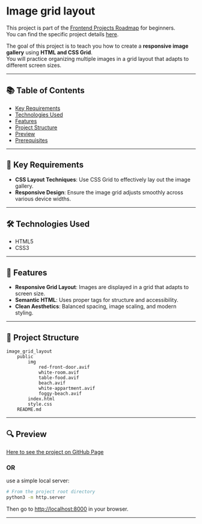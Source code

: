 # Image grid layout

This project is part of the [Frontend Projects Roadmap](https://roadmap.sh/frontend/projects) for beginners.  
You can find the specific project details [here](https://roadmap.sh/projects/image-grid).

The goal of this project is to teach you how to create a **responsive image gallery** using **HTML and CSS Grid**.  
You will practice organizing multiple images in a grid layout that adapts to different screen sizes.

---

## 📚 Table of Contents

- [Key Requirements](#key-requirements)
- [Technologies Used](#technologies-used)
- [Features](#features)
- [Project Structure](#project-structure)
- [Preview](#preview)
- [Prerequisites](#prerequisites)

---

## 🔑 Key Requirements

- **CSS Layout Techniques**: Use CSS Grid to effectively lay out the image gallery.
- **Responsive Design**: Ensure the image grid adjusts smoothly across various device widths.

---

## 🛠️ Technologies Used

- HTML5
- CSS3

---

## 🚀 Features

- **Responsive Grid Layout**: Images are displayed in a grid that adapts to screen size.
- **Semantic HTML**: Uses proper tags for structure and accessibility.
- **Clean Aesthetics**: Balanced spacing, image scaling, and modern styling.

---

## 📁 Project Structure
<!-- START PROJECT STRUCTURE -->
```
image_grid_layout
	public
		img
			red-front-door.avif
			white-room.avif
			table-food.avif
			beach.avif
			white-appartment.avif
			foggy-beach.avif
		index.html
		style.css
	README.md

```
<!-- END PROJECT STRUCTURE -->

---

## 🔍 Preview
<!-- START LINK TO PREVIEW --> 
[Here to see the project on GitHub Page](https://kizz4.github.io/practice/frontend_practice/beginner_projects/image_grid_layout/public)
<!-- END LINK TO PREVIEW -->

### OR

use a simple local server:

```bash
# From the project root directory
python3 -m http.server
```

Then go to [http://localhost:8000](http://localhost:8000) in your browser.

---